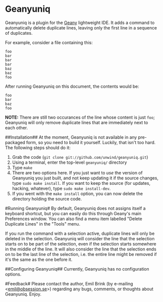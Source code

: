 Geanyuniq
=========
Geanyuniq is a plugin for the [Geany](http://geany.org/) lightweight IDE. It adds a command to automatically delete duplicate lines, leaving only the first line in a sequence of duplicates.

For example, consider a file containing this:

    foo
    bar
    bar
    bar
    baz
    baz
    foo

After running Geanyuniq on this document, the contents would be:

    foo
    bar
    baz
    foo

**NOTE:** There are still two occurances of the line whose content is just `foo`; Geanyuniq will only remove duplicate lines that are immediately next to each other.


##Installation##
At the moment, Geanyuniq is not available in any pre-packaged form, so you need to build it yourself. Luckily, that isn't too hard. The following steps should do it:

1. Grab the code (`git clone git://github.com/unwind/geanyuniq.git`)
2. Using a terminal, enter the top-level `geanyuniq/` directory
3. Type `make`
4. There are two options here. If you just want to *use* the version of Geanyuniq you just built, and not keep updating it if the source changes, type `sudo make install`. If you want to keep the source (for updates, hacking, whatever), type `sudo make install-dev`.
5. If you went with the `make install` option, you can now delete the directory holding the source code.


#Running Geanyuniq#
By default, Geanyuniq does not assigns itself a keyboard shortcut, but you can easily do this through Geany's main Preferences window.
You can also find a menu item labelled "Delete Duplicate Lines" in the "Tools" menu.

If you run the command with a selection active, duplicate lines will only be deleted in the selection. Geanyuniq will consider the line that the selection starts
on to be part of the selection, even if the selection starts somewhere in the middle of the line. It will also consider the line that the selection ends on to be
the last line of the selection, i.e. the entire line might be removed if it's the same as the one before it.


##Configuring Geanyuniq##
Currently, Geanyuniq has no configuration options.


#Feedback#
Please contact the author, Emil Brink (by e-mailing &lt;emil@obsession.se&gt;) regarding any bugs, comments, or thoughts about Geanyuniq. Enjoy.
